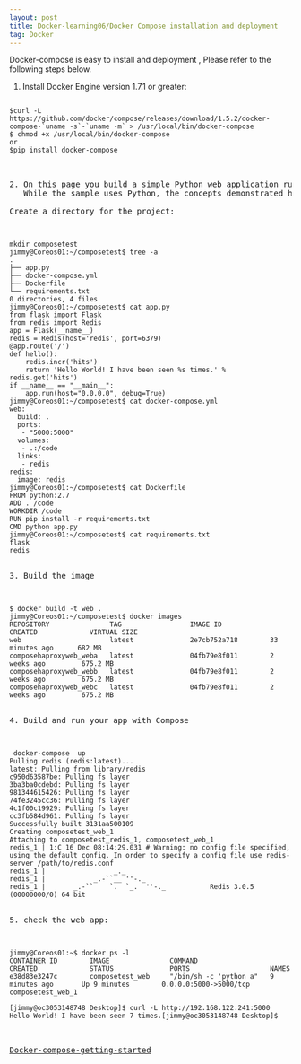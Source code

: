 ```yaml
---
layout: post
title: Docker-learning06/Docker Compose installation and deployment
tag: Docker
---
```


Docker-compose is easy to install and deployment , Please refer to the following steps below.

1. Install Docker Engine version 1.7.1 or greater:
<pre><code>
$curl -L https://github.com/docker/compose/releases/download/1.5.2/docker-compose-`uname -s`-`uname -m` > /usr/local/bin/docker-compose
$ chmod +x /usr/local/bin/docker-compose
or 
$pip install docker-compose
<pre></code>

2. On this page you build a simple Python web application running on Compose. The application uses the Flask framework and increments a value in Redis.
   While the sample uses Python, the concepts demonstrated here should be understandable even if you’re not familiar with it. 
   
Create a directory for the project:

<pre><code>
mkdir composetest
jimmy@Coreos01:~/composetest$ tree -a
.
├── app.py
├── docker-compose.yml
├── Dockerfile
└── requirements.txt
0 directories, 4 files
jimmy@Coreos01:~/composetest$ cat app.py 
from flask import Flask
from redis import Redis
app = Flask(__name__)
redis = Redis(host='redis', port=6379)
@app.route('/')
def hello():
    redis.incr('hits')
    return 'Hello World! I have been seen %s times.' % redis.get('hits')
if __name__ == "__main__":
    app.run(host="0.0.0.0", debug=True)
jimmy@Coreos01:~/composetest$ cat docker-compose.yml 
web:
  build: .
  ports:
   - "5000:5000"
  volumes:
   - .:/code
  links:
   - redis
redis:
  image: redis
jimmy@Coreos01:~/composetest$ cat Dockerfile 
FROM python:2.7
ADD . /code
WORKDIR /code
RUN pip install -r requirements.txt
CMD python app.py
jimmy@Coreos01:~/composetest$ cat requirements.txt 
flask
redis
<pre></code>
3. Build the image

<pre><code>
$ docker build -t web .
jimmy@Coreos01:~/composetest$ docker images
REPOSITORY               TAG                 IMAGE ID            CREATED             VIRTUAL SIZE
web                      latest              2e7cb752a718        33 minutes ago      682 MB
composehaproxyweb_weba   latest              04fb79e8f011        2 weeks ago         675.2 MB
composehaproxyweb_webb   latest              04fb79e8f011        2 weeks ago         675.2 MB
composehaproxyweb_webc   latest              04fb79e8f011        2 weeks ago         675.2 MB
<pre></code>
4. Build and run your app with Compose

<pre><code>
 docker-compose  up
Pulling redis (redis:latest)...
latest: Pulling from library/redis
c950d63587be: Pulling fs layer
3ba3ba0cdebd: Pulling fs layer
981344615426: Pulling fs layer
74fe3245cc36: Pulling fs layer
4c1f00c19929: Pulling fs layer
cc3fb584d961: Pulling fs layer
Successfully built 3131aa500109
Creating composetest_web_1
Attaching to composetest_redis_1, composetest_web_1
redis_1 | 1:C 16 Dec 08:14:29.031 # Warning: no config file specified, using the default config. In order to specify a config file use redis-server /path/to/redis.conf
redis_1 |                 _._                                                  
redis_1 |            _.-``__ ''-._                                             
redis_1 |       _.-``    `.  `_.  ''-._           Redis 3.0.5 (00000000/0) 64 bit
<pre></code>
5. check the web app:

<pre><code>
jimmy@Coreos01:~$ docker ps -l
CONTAINER ID        IMAGE               COMMAND                  CREATED             STATUS              PORTS                    NAMES
e38d83e3247c        composetest_web     "/bin/sh -c 'python a"   9 minutes ago       Up 9 minutes        0.0.0.0:5000->5000/tcp   composetest_web_1

[jimmy@oc3053148748 Desktop]$ curl -L http://192.168.122.241:5000
Hello World! I have been seen 7 times.[jimmy@oc3053148748 Desktop]$ 
<pre></code>

<a href="https://docs.docker.com/compose/gettingstarted/">Docker-compose-getting-started</a>
